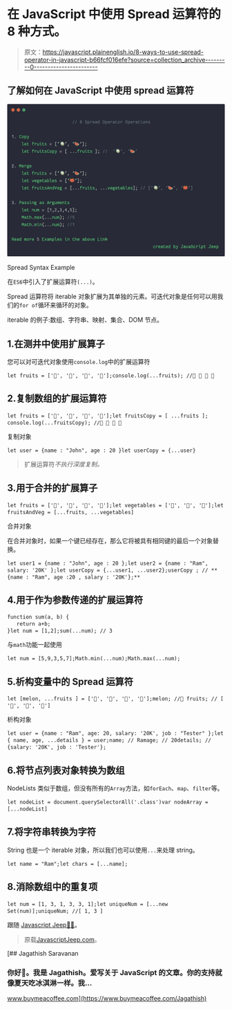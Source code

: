 # 在 JavaScript 中使用 Spread 运算符的 8 种方式。

> 原文：<https://javascript.plainenglish.io/8-ways-to-use-spread-operator-in-javascript-b66fcf016efe?source=collection_archive---------0----------------------->

## 了解如何在 JavaScript 中使用 spread 运算符

![](img/6d5ef622bcdb50b33e804d573d70ed32.png)

Spread Syntax Example

在`ES6`中引入了扩展运算符`(...)`。

Spread 运算符将 iterable 对象扩展为其单独的元素。可迭代对象是任何可以用我们的`for of`循环来循环的对象。

iterable 的例子:数组、字符串、映射、集合、DOM 节点。

## 1.在测井中使用扩展算子

您可以对可迭代对象使用`console.log`中的扩展运算符

```
let fruits = ['🍈', '🍉', '🍋', '🍌'];console.log(...fruits); //🍈 🍉 🍋 🍌
```

## 2.复制数组的扩展运算符

```
let fruits = ['🍈', '🍉', '🍋', '🍌'];let fruitsCopy = [ ...fruits ]; console.log(...fruitsCopy); //🍈 🍉 🍋 🍌
```

复制对象

```
let user = {name : "John", age : 20 }let userCopy = {...user}
```

> 扩展运算符*不执行深度复制。*

## 3.用于合并的扩展算子

```
let fruits = ['🍈', '🍉', '🍋', '🍌'];let vegetables = ['🍅', '🍆', '🥒'];let fruitsAndVeg = [...fruits, ...vegetables]
```

合并对象

在合并对象时，如果一个键已经存在，那么它将被具有相同键的最后一个对象替换。

```
let user1 = {name : "John", age : 20 };let user2 = {name : "Ram", salary: '20K' };let userCopy = {...user1, ...user2};userCopy ; // **{name : "Ram", age :20 , salary : '20K'};**
```

## 4.用于作为参数传递的扩展运算符

```
function sum(a, b) {
   return a+b;
}let num = [1,2];sum(...num); // 3
```

与`math`功能一起使用

```
let num = [5,9,3,5,7];Math.min(...num);Math.max(...num);
```

## 5.析构变量中的 Spread 运算符

```
let [melon, ...fruits ] = ['🍉', '🍋', '🍌', '🍊'];melon; //🍉 fruits; // [ '🍋', '🍌', '🍊']
```

析构对象

```
let user = {name : "Ram", age: 20, salary: '20K', job : "Tester" };let { name, age, ...details } = user;name; // Ramage; // 20details; // {salary: '20K', job : 'Tester'};
```

## 6.将节点列表对象转换为数组

NodeLists 类似于数组，但没有所有的`Array`方法，如`forEach`、`map`、`filter`等。

```
let nodeList = document.querySelectorAll('.class')var nodeArray = [...nodeList]
```

## 7.将字符串转换为字符

String 也是一个 iterable 对象，所以我们也可以使用`...`来处理 string。

```
let name = "Ram";let chars = [...name];
```

## 8.消除数组中的重复项

```
let num = [1, 3, 1, 3, 3, 1];let uniqueNum = [...new Set(num)];uniqueNum; //[ 1, 3 ]
```

跟随 [Javascript Jeep🚙💨](https://medium.com/u/f9ffc26e7e69?source=post_page-----b66fcf016efe--------------------------------)。

> 原载[JavascriptJeep.com](http://javascriptjeep.com)。

[](https://www.buymeacoffee.com/Jagathish) [## Jagathish Saravanan

### 你好👋。我是 Jagathish。爱写关于 JavaScript 的文章。你的支持就像夏天吃冰淇淋一样。我…

www.buymeacoffee.com](https://www.buymeacoffee.com/Jagathish)